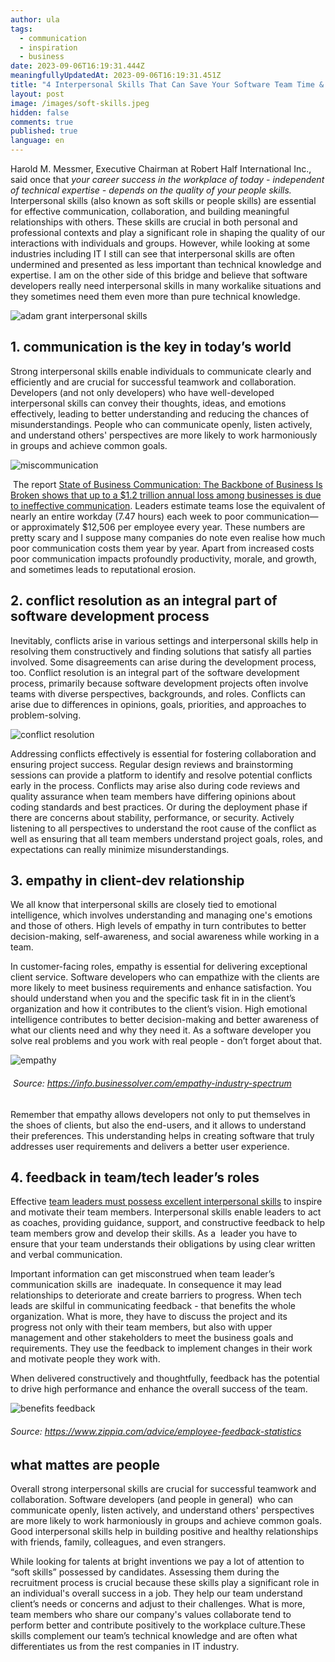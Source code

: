 ```yaml
---
author: ula
tags:
  - communication
  - inspiration
  - business
date: 2023-09-06T16:19:31.444Z
meaningfullyUpdatedAt: 2023-09-06T16:19:31.451Z
title: "4 Interpersonal Skills That Can Save Your Software Team Time & Money "
layout: post
image: /images/soft-skills.jpeg
hidden: false
comments: true
published: true
language: en
---
```

Harold M. Messmer, Executive Chairman at Robert Half International Inc., said once that *your career success in the workplace of today - independent of technical expertise - depends on the quality of your people skills.* Interpersonal skills (also known as soft skills or people skills) are essential for effective communication, collaboration, and building meaningful relationships with others. These skills are crucial in both personal and professional contexts and play a significant role in shaping the quality of our interactions with individuals and groups. However, while looking at some industries including IT I still can see that interpersonal skills are often undermined and presented as less important than technical knowledge and expertise. I am on the other side of this bridge and believe that software developers really need interpersonal skills in many workalike situations and they sometimes need them even more than pure technical knowledge.  

<div class="image"><img src="/images/adam-grant-soft-skills.png" alt="adam grant interpersonal skills " title="undefined"  /> </div>

## **1. communication is the key in today’s world**

Strong interpersonal skills enable individuals to communicate clearly and efficiently and are crucial for successful teamwork and collaboration. Developers (and not only developers) who have well-developed interpersonal skills can convey their thoughts, ideas, and emotions effectively, leading to better understanding and reducing the chances of misunderstandings. People who can communicate openly, listen actively, and understand others' perspectives are more likely to work harmoniously in groups and achieve common goals.

<div class="image"><img src="/images/miscommunication-cost.png" alt="miscommunication" title="undefined"  /> </div>

 The report [State of Business Communication: The Backbone of Business Is Broken shows that up to a $1.2 trillion annual loss among businesses is due to ineffective communication](https://www.agilitypr.com/pr-news/public-relations/bad-connection-study-finds-poor-communication-costs-businesses-1-2-trillion-annually/). Leaders estimate teams lose the equivalent of nearly an entire workday (7.47 hours) each week to poor communication—or approximately $12,506 per employee every year. These numbers are pretty scary and I suppose many companies do note even realise how much poor communication costs them year by year. Apart from increased costs poor communication impacts profoundly productivity, morale, and growth, and sometimes leads to reputational erosion.

## **2. conflict resolution as an integral part of software development process** 

Inevitably, conflicts arise in various settings and interpersonal skills help in resolving them constructively and finding solutions that satisfy all parties involved. Some disagreements can arise during the development process, too. Conflict resolution is an integral part of the software development process, primarily because software development projects often involve teams with diverse perspectives, backgrounds, and roles. Conflicts can arise due to differences in opinions, goals, priorities, and approaches to problem-solving.  

<div class="image"><img src="/images/healthyconflict.png" alt="conflict resolution" title="undefined"  /> </div>

Addressing conflicts effectively is essential for fostering collaboration and ensuring project success. Regular design reviews and brainstorming sessions can provide a platform to identify and resolve potential conflicts early in the process. Conflicts may arise also during code reviews and quality assurance when team members have differing opinions about coding standards and best practices. Or during the deployment phase if there are concerns about stability, performance, or security. Actively listening to all perspectives to understand the root cause of the conflict as well as ensuring that all team members understand project goals, roles, and expectations can really minimize misunderstandings.

## **3. empathy in client-dev relationship**

We all know that interpersonal skills are closely tied to emotional intelligence, which involves understanding and managing one's emotions and those of others. High levels of empathy in turn contributes to better decision-making, self-awareness, and social awareness while working in a team.

In customer-facing roles, empathy is essential for delivering exceptional client service. Software developers who can empathize with the clients are more likely to meet business requirements and enhance satisfaction. You should understand when you and the specific task fit in in the client’s organization and how it contributes to the client’s vision. High emotional intelligence contributes to better decision-making and better awareness of what our clients need and why they need it. As a software developer you solve real problems and you work with real people - don’t forget about that. 

<div class="image"><img src="/images/empathy-it-vs-healthcare.png" alt="empathy" title="undefined"  /> </div>

######  Source: https://info.businessolver.com/empathy-industry-spectrum

Remember that empathy allows developers not only to put themselves in the shoes of clients, but also the end-users, and it allows to understand their preferences. This understanding helps in creating software that truly addresses user requirements and delivers a better user experience. 

## **4. feedback in team/tech leader’s roles** 

Effective [team leaders must possess excellent interpersonal skills](https://www.forbes.com/sites/baldwin/2023/07/30/inflation-insurance-for-retirees-what-does-it-cost/?) to inspire and motivate their team members. Interpersonal skills enable leaders to act as coaches, providing guidance, support, and constructive feedback to help team members grow and develop their skills. As a  leader you have to ensure that your team understands their obligations by using clear written and verbal communication. 

Important information can get misconstrued when team leader’s communication skills are  inadequate. In consequence it may lead relationships to deteriorate and create barriers to progress. When tech leads are skilful in communicating feedback - that benefits the whole organization. What is more, they have to discuss the project and its progress not only with their team members, but also with upper management and other stakeholders to meet the business goals and requirements. They use the feedback to implement changes in their work and motivate people they work with.  

When delivered constructively and thoughtfully, feedback has the potential to drive high performance and enhance the overall success of the team.

<div class="image"><img src="/images/benefits-of-employee-feedback.jpeg" alt="benefits feedback" title="undefined"  /> </div>

###### Source: https://www.zippia.com/advice/employee-feedback-statistics

## **what mattes are people** 

Overall strong interpersonal skills are crucial for successful teamwork and collaboration. Software developers (and people in general)  who can communicate openly, listen actively, and understand others' perspectives are more likely to work harmoniously in groups and achieve common goals. Good interpersonal skills help in building positive and healthy relationships with friends, family, colleagues, and even strangers. 

While looking for talents at bright inventions we pay a lot of attention to “soft skills” possessed by candidates. Assessing them during the recruitment process is crucial because these skills play a significant role in an individual's overall success in a job. They help our team understand client’s needs or concerns and adjust to their challenges. What is more, team members who share our company's values collaborate tend to perform better and contribute positively to the workplace culture.These skills complement our team’s technical knowledge and are often what differentiates us from the rest companies in IT industry.